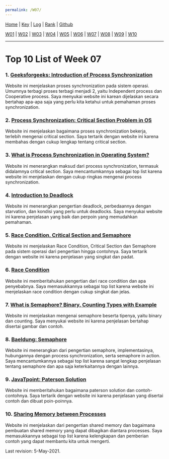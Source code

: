 ```yaml
---
permalink: /W07/
---
```


[Home](https://luthfifahlevi.github.io/os211/ "Home Page") | [Key](https://luthfifahlevi.github.io/os211/TXT/mypubkey.txt "mypubkey.txt") | [Log](https://luthfifahlevi.github.io/os211/TXT/mylog.txt "mylog.txt") | [Rank](https://luthfifahlevi.github.io/os211/TXT/myrank.txt "myrank.txt") | [Github](https://github.com/luthfifahlevi/os211/ "Github")

[W01](https://luthfifahlevi.github.io/os211/W01/ "W01") | [W02](https://luthfifahlevi.github.io/os211/W02/ "W02") | [W03](https://luthfifahlevi.github.io/os211/W03/ "W03") | [W04](https://luthfifahlevi.github.io/os211/W04/ "W04") | [W05](https://luthfifahlevi.github.io/os211/W05/ "W05") | [W06](https://luthfifahlevi.github.io/os211/W06/ "W06") | [W07](https://luthfifahlevi.github.io/os211/W07/ "W07") | [W08](https://luthfifahlevi.github.io/os211/W08/ "W08") | [W09](https://luthfifahlevi.github.io/os211/W09/ "W09") | [W10](https://luthfifahlevi.github.io/os211/W10/ "W10")

---

# Top 10 List of Week 07

### 1. [Geeksforgeeks: Introduction of Process Synchronization](https://www.geeksforgeeks.org/introduction-of-process-synchronization/)
Website ini menjelaskan proses synchronization pada sistem operasi. Umumnya terbagi proses terbagi menjadi 2, yaitu Independent process dan Cooperative process.
Saya menyukai website ini karean dijelaskan secara bertahap apa-apa saja yang perlu kita ketahui untuk pemahaman proses synchronization.

### 2. [Process Synchronization: Critical Section Problem in OS](https://www.guru99.com/process-synchronization.html)
Website ini menjelaskan bagaimana proses synchronization bekerja, terlebih mengenai critical section.
Saya tertarik dengan website ini karena membahas dengan cukup lengkap tentang critical section.

### 3. [What is Process Synchronization in Operating System?](https://afteracademy.com/blog/what-is-process-synchronization-in-operating-system)
Website ini menerangkan maksud dari process synchronization, termasuk didalamnya critical section.
Saya mencantumkannya sebagai top list karena website ini menjelaskan dengan cukup ringkas mengenai process synchronization.

### 4. [Introduction to Deadlock](https://www.javatpoint.com/os-deadlocks-introduction)
Website ini menerangkan pengertian deadlock, perbedaannya dengan starvation, dan kondisi yang perlu untuk deadlocks.
Saya menyukai website ini karena penjelasan yang baik dan perpoin yang memudahkan pemahaman.

### 5. [Race Condition, Critical Section and Semaphore](https://www.tutorialspoint.com/race-condition-critical-section-and-semaphore)
Website ini menjelaskan Race Condition, Critical Section dan Semaphore pada sistem operasi dari pengertian hingga contohnya.
Saya tertarik dengan website ini karena penjelasan yang singkat dan padat.

### 6. [Race Condition](https://techterms.com/definition/race_condition)
Website ini memberitahukan pengertian dari race condition dan apa penyebabnya.
Saya memasukkannya sebagai top list karena website ini menjelaskan race condition dengan cukup singkat dan jelas.

### 7. [What is Semaphore? Binary, Counting Types with Example](https://www.guru99.com/semaphore-in-operating-system.html)
Website ini menjelaskan mengenai semaphore beserta tipenya, yaitu binary dan counting.
Saya menyukai website ini karena penjelasan bertahap disertai gambar dan contoh.

### 8. [Baeldung: Semaphore](https://www.baeldung.com/cs/semaphore)
Website ini menerangkan dari pengertian semaphore, implementasinya, hubungannya dengan process synchronization, serta semaphore in action.
Saya mencantumkannya sebagai top list karena sangat lengkap penjelasan tentang semaphore dan apa saja keterkaitannya dengan lainnya.

### 9. [JavaTpoint: Paterson Solution](https://www.javatpoint.com/os-paterson-solution)
Website ini memberitahukan bagaimana paterson solution dan contoh-contohnya.
Saya tertarik dengan website ini karena penjelasan yang disertai contoh dan dibuat poin-poinnya.

### 10. [Sharing Memory between Processes](https://www.boost.org/doc/libs/1_47_0/doc/html/interprocess/sharedmemorybetweenprocesses.html)
Website ini menjelaskan dari pengertian shared memory dan bagaimana pembuatan shared memory yang dapat dibagikan diantara processes.
Saya memasukkannya sebagai top list karena kelengkapan dan pemberian contoh yang dapat membantu kita untuk mengerti.

Last revision: 5-May-2021.
